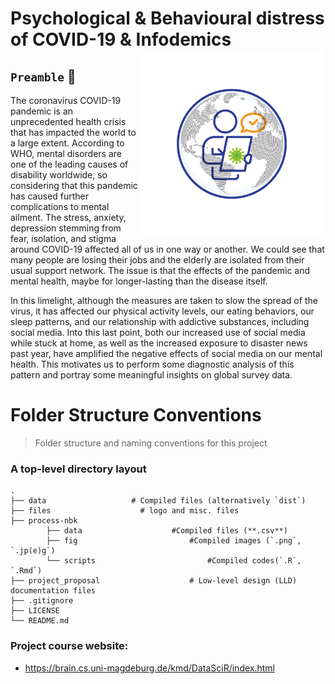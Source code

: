 # Psychological & Behavioural distress of COVID-19 & Infodemics <img src="https://github.com/ranjiGT/Data-Science-with-R-2021/blob/main/files/logo.svg" align="right" alt="" width="300" />



## `Preamble` :scroll:

The coronavirus COVID-19 pandemic is an unprecedented health crisis that has impacted the world to a large extent. According to WHO, mental disorders are one of the leading causes of disability worldwide, so considering that this pandemic has caused further complications to mental ailment. The stress, anxiety, depression stemming from fear, isolation, and stigma around COVID-19 affected all of us in one way or another. We could see that many people are losing their jobs and the elderly are isolated from their usual support network. The issue is that the effects of the pandemic and mental health, maybe for longer-lasting than the disease itself.    

In this limelight, although the measures are taken to slow the spread of the virus, it has affected our physical activity levels, our eating behaviors, our sleep patterns, and our relationship with addictive substances, including social media. Into this last point, both our increased use of social media while stuck at home, as well as the increased exposure to disaster news past year, have amplified the negative effects of social media on our mental health. This motivates us to perform some diagnostic analysis of this pattern and portray some meaningful insights on global survey data.

Folder Structure Conventions
============================

> Folder structure and naming conventions for this project

### A top-level directory layout

    .
    ├── data                   # Compiled files (alternatively `dist`)
    ├── files                    # logo and misc. files
    ├── process-nbk
            ├── data                    #Compiled files (**.csv**)
            ├── fig                         #Compiled images (`.png`, `.jp(e)g`)
            └── scripts                         #Compiled codes(`.R`, `.Rmd`)
    ├── project_proposal                    # Low-level design (LLD) documentation files                  
    ├── .gitignore
    ├── LICENSE
    └── README.md



### Project course website:
- https://brain.cs.uni-magdeburg.de/kmd/DataSciR/index.html
